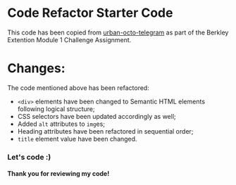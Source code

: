 # Code Refactor Starter Code
This code has been copied from [urban-octo-telegram](https://github.com/coding-boot-camp/urban-octo-telegram) as part of the Berkley Extention Module 1 Challenge Assignment.

# Changes:
The code mentioned above has been refactored:
* `<div>` elements have been changed to Semantic HTML elements following logical structure;
* CSS selectors have been updated accordingly as well;
* Added `alt` attributes to `img`es;
* Heading attributes have been refactored in sequential order;
* `title` element value have been changed.

### Let's code :)
#### Thank you for reviewing my code!


